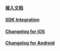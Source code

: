 #### [接入文档](https://github.com/zplayads/ZPLAYAds-unity/README-EN.md)

#### [SDK Integration](https://github.com/zplayads/ZPLAYAds-unity/README-EN.md)

#### [Changelog for iOS](https://github.com/zplayads/PlayableAdsDemo-iOS)

#### [Changelog for Android](https://github.com/zplayads/PlayableAdsDemo-android)
